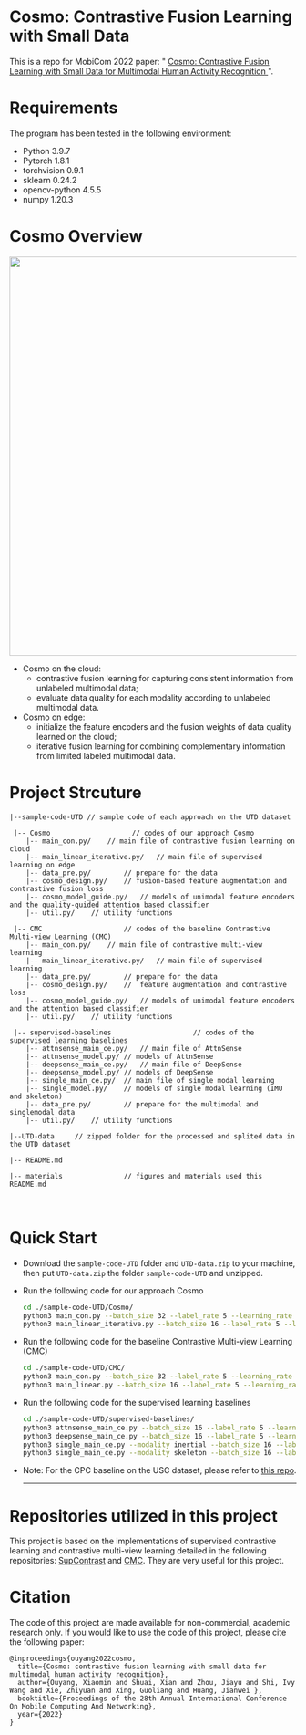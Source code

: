 # Cosmo: Contrastive Fusion Learning with Small Data
This is a repo for MobiCom 2022 paper: " <a href="https://github.com/xmouyang/xmouyang.github.io/blob/master/data/Cosmo-MobiCom22-camera-ready-0903.pdf"> Cosmo: Contrastive Fusion Learning with Small Data for Multimodal Human Activity Recognition </a>".

# Requirements
The program has been tested in the following environment: 
* Python 3.9.7
* Pytorch 1.8.1
* torchvision 0.9.1
* sklearn 0.24.2
* opencv-python 4.5.5
* numpy 1.20.3

# Cosmo Overview
<p align="center" >
	<img src="https://github.com/xmouyang/Cosmo/blob/main/materials/Overview.png" width="700">
</p>

* Cosmo on the cloud: 
	* contrastive fusion learning for capturing consistent information from unlabeled multimodal data;
	* evaluate data quality for each modality according to unlabeled multimodal data.
* Cosmo on edge: 
	* initialize the feature encoders and the fusion weights of data quality learned on the cloud; 
	* iterative fusion learning for combining complementary information from limited labeled multimodal data.


# Project Strcuture
```
|--sample-code-UTD // sample code of each approach on the UTD dataset

 |-- Cosmo                    // codes of our approach Cosmo
    |-- main_con.py/	// main file of contrastive fusion learning on cloud 
    |-- main_linear_iterative.py/	// main file of supervised learning on edge
    |-- data_pre.py/		// prepare for the data
    |-- cosmo_design.py/ 	// fusion-based feature augmentation and contrastive fusion loss
    |-- cosmo_model_guide.py/	// models of unimodal feature encoders and the quality-quided attention based classifier
    |-- util.py/	// utility functions

 |-- CMC                    // codes of the baseline Contrastive Multi-view Learning (CMC)
    |-- main_con.py/	// main file of contrastive multi-view learning
    |-- main_linear_iterative.py/	// main file of supervised learning
    |-- data_pre.py/		// prepare for the data
    |-- cosmo_design.py/ 	//  feature augmentation and contrastive loss
    |-- cosmo_model_guide.py/	// models of unimodal feature encoders and the attention based classifier
    |-- util.py/	// utility functions

 |-- supervised-baselines                    // codes of the supervised learning baselines
    |-- attnsense_main_ce.py/	// main file of AttnSense
    |-- attnsense_model.py/	// models of AttnSense
    |-- deepsense_main_ce.py/	// main file of DeepSense
    |-- deepsense_model.py/	// models of DeepSense
    |-- single_main_ce.py/	// main file of single modal learning
    |-- single_model.py/	// models of single modal learning (IMU and skeleton)
    |-- data_pre.py/		// prepare for the multimodal and singlemodal data
    |-- util.py/	// utility functions
    
|--UTD-data 	// zipped folder for the processed and splited data in the UTD dataset

|-- README.md

|-- materials               // figures and materials used this README.md
```
<br>

# Quick Start
* Download the `sample-code-UTD` folder and `UTD-data.zip` to your machine, then put `UTD-data.zip` the folder `sample-code-UTD` and unzipped.
* Run the following code for our approach Cosmo
    ```bash
    cd ./sample-code-UTD/Cosmo/
    python3 main_con.py --batch_size 32 --label_rate 5 --learning_rate 0.01
    python3 main_linear_iterative.py --batch_size 16 --label_rate 5 --learning_rate 0.001 --guide_flag 1 --method iterative
    ```
* Run the following code for the baseline Contrastive Multi-view Learning (CMC)
    ```bash
    cd ./sample-code-UTD/CMC/
    python3 main_con.py --batch_size 32 --label_rate 5 --learning_rate 0.01
    python3 main_linear.py --batch_size 16 --label_rate 5 --learning_rate 0.001
    ```
    
* Run the following code for the supervised learning baselines
    ```bash
    cd ./sample-code-UTD/supervised-baselines/
    python3 attnsense_main_ce.py --batch_size 16 --label_rate 5 --learning_rate 0.001
    python3 deepsense_main_ce.py --batch_size 16 --label_rate 5 --learning_rate 0.001
    python3 single_main_ce.py --modality inertial --batch_size 16 --label_rate 5 --learning_rate 0.001
    python3 single_main_ce.py --modality skeleton --batch_size 16 --label_rate 5 --learning_rate 0.001
    ```
    
 * Note: For the CPC baseline on the USC dataset, please refer to <a href="https://github.com/harkash/contrastive-predictive-coding-for-har">this repo</a>. 
 
    ---

# Repositories utilized in this project
This project is based on the implementations of supervised contrastive learning and contrastive multi-view learning detailed in the following repositories: 
<a href="https://github.com/HobbitLong/SupContrast">SupContrast</a> and <a href="https://github.com/HobbitLong/CMC">CMC</a>. They are very useful for this project.


# Citation
The code of this project are made available for non-commercial, academic research only. If you would like to use the code of this project, please cite the following paper:
```
@inproceedings{ouyang2022cosmo,
  title={Cosmo: contrastive fusion learning with small data for multimodal human activity recognition},
  author={Ouyang, Xiaomin and Shuai, Xian and Zhou, Jiayu and Shi, Ivy Wang and Xie, Zhiyuan and Xing, Guoliang and Huang, Jianwei },
  booktitle={Proceedings of the 28th Annual International Conference On Mobile Computing And Networking},
  year={2022}
}
```
    
